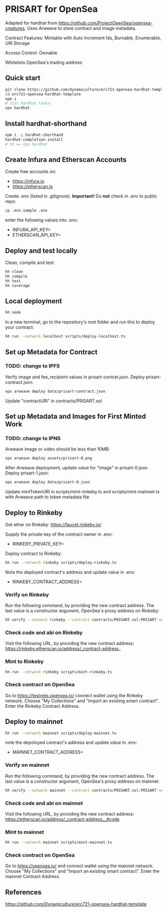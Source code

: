 # PRISART for OpenSea
Adapted for hardhat from https://github.com/ProjectOpenSea/opensea-creatures. Uses Arweave to store contract and image metadata.

Contract Features: Mintable with Auto Increment Ids, Burnable, Enumerable, URI Storage

Access Control: Ownable

Whitelists OpenSea's trading address


## Quick start

```sh
git clone https://github.com/dynamiculture/erc721-opensea-hardhat-template
cd erc721-opensea-hardhat-template
npm i
# list hardhat tasks:
npx hardhat
```
## Install hardhat-shorthand
```sh
npm i -g hardhat-shorthand
hardhat-completion install
# hh == npx hardhat
```
## Create Infura and Etherscan Accounts
Create free accounts on:
* https://infura.io
* https://etherscan.io

Create .env (listed in .gitignore). **Important!** Do **not** check in .env to public repo:
```sh
cp .env.sample .env
```
enter the following values into .env:
* INFURA_API_KEY=
* ETHERSCAN_API_KEY=

## Deploy and test locally

Clean, compile and test:
```sh
hh clean
hh compile
hh test
hh coverage
```
## Local deployment
```sh
hh node
```
In a new terminal, go to the repository's root folder and run this to
deploy your contract:

```sh
hh run --network localhost scripts/deploy-localhost.ts
```

## Set up Metadata for Contract

### TODO: change to IPFS

Verify image and fee_recipient values in prisart-contrat.json. Deploy prisart-contract.json:
```sh
npx arweave deploy data/prisart-contract.json
```

Update "contractURI" in contracts/PRISART.sol

## Set up Metadata and Images for First Minted Work

### TODO: change to IPNS

Arweave image or video should be less than 10MB:
```sh
npx arweave deploy assets/prisart-0.png
```

After Arweave deployment, update value for "image" in prisart-0.json. Deploy prisart-1.json:
```sh
npx arweave deploy data/prisart-0.json
```

Update mintTokenURI in scripts/mint-rinkeby.ts and scripts/mint-mainnet.ts with Arweave path to token metadata file

## Deploy to Rinkeby
Get ether on Rinkeby:
https://faucet.rinkeby.io/

Supply the private key of the contract owner in .env:
* RINKEBY_PRIVATE_KEY=

Deploy contract to Rinkeby:
```sh
hh run --network rinkeby scripts/deploy-rinkeby.ts
```
Note the deployed contract's address and update value in .env:
* RINKEBY_CONTRACT_ADDRESS=

### Verify on Rinkeby
Run the following command, by providing the new contract address. The last value is a constructor argument, OpenSea's proxy address on Rinkeby:
```sh
hh verify --network rinkeby --contract contracts/PRISART.sol:PRISART <contract-address> 0xf57b2c51ded3a29e6891aba85459d600256cf317
```
### Check code and abi on Rinkeby
Visit the following URL, by providing the new contract address:
https://rinkeby.etherscan.io/address/_contract-address_

### Mint to Rinkeby
```sh
hh run --network rinkeby scripts/mint-rinkeby.ts
```

### Check contract on OpenSea
Go to https://testnets.opensea.io/ connect wallet using the Rinkeby network. Choose "My Collections" and "Import an existing smart contract". Enter the Rinkeby Contract Address.

## Deploy to mainnet
```sh
hh run --network mainnet scripts/deploy-mainnet.ts
```

note the depoloyed contract's address and update value in .env:
* MAINNET_CONTRACT_ADDRESS=

### Verify on mainnet
Run the following command, by providing the new contract address. The last value is a constructor argument, OpenSea's proxy address on mainnet:
```sh
hh verify --network mainnet --contract contracts/PRISART.sol:PRISART <contract-address> 0xa5409ec958c83c3f309868babaca7c86dcb077c1
```
### Check code and abi on mainnet
Visit the following URL, by providing the new contract address:
https://etherscan.io/address/_contract-address__#code

### Mint to mainnet
```sh
hh run --network mainnet scripts/mint-mainnet.ts
```

### Check contract on OpenSea
Go to https://opensea.io/ and connect wallet using the mainnet network. Choose "My Collections" and "Import an existing smart contract". Enter the mainnet Contract Address.

## References
https://github.com/Dynamiculture/erc721-opensea-hardhat-template
